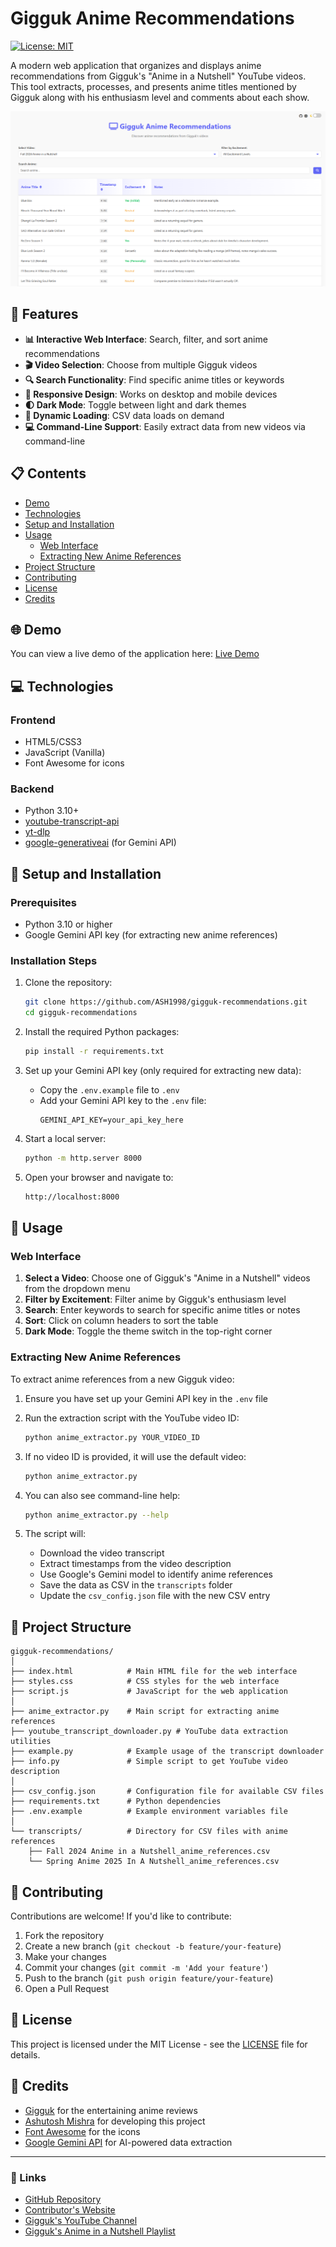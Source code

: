# Gigguk Anime Recommendations

[![License: MIT](https://img.shields.io/badge/License-MIT-blue.svg)](https://opensource.org/licenses/MIT)

A modern web application that organizes and displays anime recommendations from Gigguk's "Anime in a Nutshell" YouTube videos. This tool extracts, processes, and presents anime titles mentioned by Gigguk along with his enthusiasm level and comments about each show.

![Gigguk Anime Recommendations Screenshot](static/image.png)

## 🌟 Features

- **📊 Interactive Web Interface**: Search, filter, and sort anime recommendations
- **🎬 Video Selection**: Choose from multiple Gigguk videos
- **🔍 Search Functionality**: Find specific anime titles or keywords
- **📱 Responsive Design**: Works on desktop and mobile devices
- **🌓 Dark Mode**: Toggle between light and dark themes
- **🔄 Dynamic Loading**: CSV data loads on demand
- **💻 Command-Line Support**: Easily extract data from new videos via command-line

## 📋 Contents

- [Demo](#demo)
- [Technologies](#technologies)
- [Setup and Installation](#setup-and-installation)
- [Usage](#usage)
  - [Web Interface](#web-interface)
  - [Extracting New Anime References](#extracting-new-anime-references)
- [Project Structure](#project-structure)
- [Contributing](#contributing)
- [License](#license)
- [Credits](#credits)

## 🌐 Demo

You can view a live demo of the application here: [Live Demo](http://portfolio.ashutoshmishra.dev/gigguk-recommendations/) 

## 💻 Technologies

### Frontend
- HTML5/CSS3
- JavaScript (Vanilla)
- Font Awesome for icons

### Backend
- Python 3.10+
- [youtube-transcript-api](https://github.com/jdepoix/youtube-transcript-api)
- [yt-dlp](https://github.com/yt-dlp/yt-dlp)
- [google-generativeai](https://github.com/google/generative-ai-python) (for Gemini API)

## 🔧 Setup and Installation

### Prerequisites
- Python 3.10 or higher
- Google Gemini API key (for extracting new anime references)

### Installation Steps

1. Clone the repository:
   ```bash
   git clone https://github.com/ASH1998/gigguk-recommendations.git
   cd gigguk-recommendations
   ```

2. Install the required Python packages:
   ```bash
   pip install -r requirements.txt
   ```

3. Set up your Gemini API key (only required for extracting new data):
   - Copy the `.env.example` file to `.env`
   - Add your Gemini API key to the `.env` file:
     ```
     GEMINI_API_KEY=your_api_key_here
     ```

4. Start a local server:
   ```bash
   python -m http.server 8000
   ```

5. Open your browser and navigate to:
   ```bash
   http://localhost:8000
   ```

## 🚀 Usage

### Web Interface

1. **Select a Video**: Choose one of Gigguk's "Anime in a Nutshell" videos from the dropdown menu
2. **Filter by Excitement**: Filter anime by Gigguk's enthusiasm level
3. **Search**: Enter keywords to search for specific anime titles or notes
4. **Sort**: Click on column headers to sort the table
5. **Dark Mode**: Toggle the theme switch in the top-right corner

### Extracting New Anime References

To extract anime references from a new Gigguk video:

1. Ensure you have set up your Gemini API key in the `.env` file

2. Run the extraction script with the YouTube video ID:
   ```bash
   python anime_extractor.py YOUR_VIDEO_ID
   ```

3. If no video ID is provided, it will use the default video:
   ```bash
   python anime_extractor.py
   ```

4. You can also see command-line help:
   ```bash
   python anime_extractor.py --help
   ```

5. The script will:
   - Download the video transcript
   - Extract timestamps from the video description
   - Use Google's Gemini model to identify anime references
   - Save the data as CSV in the `transcripts` folder
   - Update the `csv_config.json` file with the new CSV entry

## 📂 Project Structure

```
gigguk-recommendations/
│
├── index.html            # Main HTML file for the web interface
├── styles.css            # CSS styles for the web interface
├── script.js             # JavaScript for the web application
│
├── anime_extractor.py    # Main script for extracting anime references
├── youtube_transcript_downloader.py # YouTube data extraction utilities
├── example.py            # Example usage of the transcript downloader
├── info.py               # Simple script to get YouTube video description
│
├── csv_config.json       # Configuration file for available CSV files
├── requirements.txt      # Python dependencies
├── .env.example          # Example environment variables file
│
└── transcripts/          # Directory for CSV files with anime references
    ├── Fall 2024 Anime in a Nutshell_anime_references.csv
    └── Spring Anime 2025 In A Nutshell_anime_references.csv
```

## 🤝 Contributing

Contributions are welcome! If you'd like to contribute:

1. Fork the repository
2. Create a new branch (`git checkout -b feature/your-feature`)
3. Make your changes
4. Commit your changes (`git commit -m 'Add your feature'`)
5. Push to the branch (`git push origin feature/your-feature`)
6. Open a Pull Request

## 📜 License

This project is licensed under the MIT License - see the [LICENSE](LICENSE) file for details.

## 🙏 Credits

- [Gigguk](https://www.youtube.com/@gigguk) for the entertaining anime reviews
- [Ashutosh Mishra](https://www.ashutoshmishra.dev/) for developing this project
- [Font Awesome](https://fontawesome.com/) for the icons
- [Google Gemini API](https://ai.google.dev/docs/gemini_api_overview) for AI-powered data extraction

---

### 📌 Links

- [GitHub Repository](https://github.com/ASH1998/gigguk-recommendations)
- [Contributor's Website](https://www.ashutoshmishra.dev/)
- [Gigguk's YouTube Channel](https://www.youtube.com/@gigguk)
- [Gigguk's Anime in a Nutshell Playlist](https://www.youtube.com/playlist?list=PLoVmS_yfgM6pF6T-_yMHKvm2vDN0CIVqG)